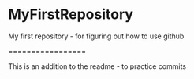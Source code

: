 MyFirstRepository
=================

My first repository - for figuring out how to use github

=================

This is an addition to the readme - to practice commits
